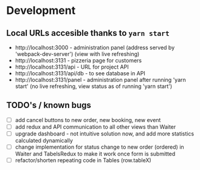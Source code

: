 # Development

## Local URLs accesible thanks to `yarn start` 

- http://localhost:3000 - administration panel (address served by 'webpack-dev-server') (view with live refreshing)
- http://localhost:3131 - pizzeria page for customers
- http://localhost:3131/api - URL for project API
- http://localhost:3131/api/db - to see database in API
- http://localhost:3131/panel - administration panel after running 'yarn start' (no live refreshing, view status as of running 'yarn start')

## TODO's / known bugs
- [ ] add cancel buttons to new order, new booking, new event
- [ ] add redux and API communication to all other views than Waiter 
- [ ] upgrade dashboard - not intuitive solution now, and add more statistics calculated dynamically
- [ ] change implementation for status change to new order (ordered) in Waiter and TabelsRedux to
make it work once form is submitted
- [ ] refactor/shorten repeating code in Tables (row.tableX)